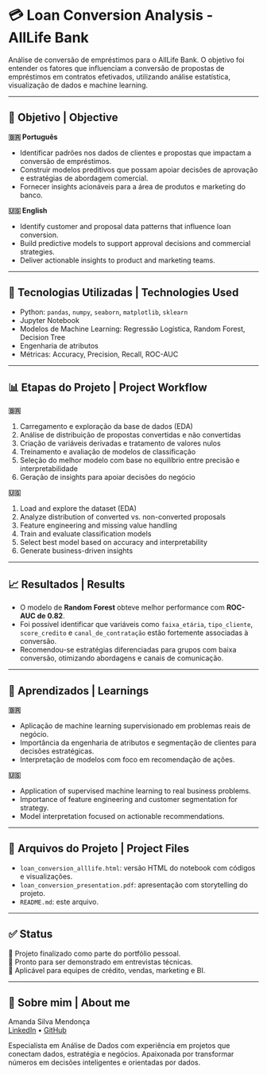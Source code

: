 # 💳 Loan Conversion Analysis - AllLife Bank

Análise de conversão de empréstimos para o AllLife Bank. O objetivo foi entender os fatores que influenciam a conversão de propostas de empréstimos em contratos efetivados, utilizando análise estatística, visualização de dados e machine learning.

---

## 📌 Objetivo | Objective

**🇧🇷 Português**
- Identificar padrões nos dados de clientes e propostas que impactam a conversão de empréstimos.
- Construir modelos preditivos que possam apoiar decisões de aprovação e estratégias de abordagem comercial.
- Fornecer insights acionáveis para a área de produtos e marketing do banco.

**🇺🇸 English**
- Identify customer and proposal data patterns that influence loan conversion.
- Build predictive models to support approval decisions and commercial strategies.
- Deliver actionable insights to product and marketing teams.

---

## 🧰 Tecnologias Utilizadas | Technologies Used

- Python: `pandas`, `numpy`, `seaborn`, `matplotlib`, `sklearn`
- Jupyter Notebook
- Modelos de Machine Learning: Regressão Logística, Random Forest, Decision Tree
- Engenharia de atributos
- Métricas: Accuracy, Precision, Recall, ROC-AUC

---

## 📊 Etapas do Projeto | Project Workflow

**🇧🇷**
1. Carregamento e exploração da base de dados (EDA)
2. Análise de distribuição de propostas convertidas e não convertidas
3. Criação de variáveis derivadas e tratamento de valores nulos
4. Treinamento e avaliação de modelos de classificação
5. Seleção do melhor modelo com base no equilíbrio entre precisão e interpretabilidade
6. Geração de insights para apoiar decisões do negócio

**🇺🇸**
1. Load and explore the dataset (EDA)
2. Analyze distribution of converted vs. non-converted proposals
3. Feature engineering and missing value handling
4. Train and evaluate classification models
5. Select best model based on accuracy and interpretability
6. Generate business-driven insights

---

## 📈 Resultados | Results

- O modelo de **Random Forest** obteve melhor performance com **ROC-AUC de 0.82**.
- Foi possível identificar que variáveis como `faixa_etária`, `tipo_cliente`, `score_credito` e `canal_de_contratação` estão fortemente associadas à conversão.
- Recomendou-se estratégias diferenciadas para grupos com baixa conversão, otimizando abordagens e canais de comunicação.

---

## 🧠 Aprendizados | Learnings

**🇧🇷**
- Aplicação de machine learning supervisionado em problemas reais de negócio.
- Importância da engenharia de atributos e segmentação de clientes para decisões estratégicas.
- Interpretação de modelos com foco em recomendação de ações.

**🇺🇸**
- Application of supervised machine learning to real business problems.
- Importance of feature engineering and customer segmentation for strategy.
- Model interpretation focused on actionable recommendations.

---

## 📁 Arquivos do Projeto | Project Files

- `loan_conversion_alllife.html`: versão HTML do notebook com códigos e visualizações.
- `loan_conversion_presentation.pdf`: apresentação com storytelling do projeto.
- `README.md`: este arquivo.

---

## ✅ Status

📌 Projeto finalizado como parte do portfólio pessoal.  
📌 Pronto para ser demonstrado em entrevistas técnicas.  
📌 Aplicável para equipes de crédito, vendas, marketing e BI.

---

## 💼 Sobre mim | About me

Amanda Silva Mendonça  
[LinkedIn](https://www.linkedin.com/in/mendonca-amanda) • [GitHub](https://github.com/mendonca-amanda)

Especialista em Análise de Dados com experiência em projetos que conectam dados, estratégia e negócios. Apaixonada por transformar números em decisões inteligentes e orientadas por dados.

